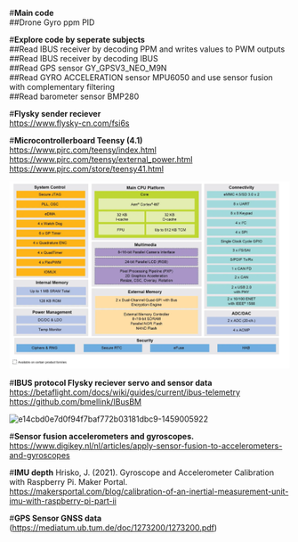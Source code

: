 #**Main code**  
##Drone Gyro ppm PID   

#**Explore code by seperate subjects**  
##Read IBUS receiver by decoding PPM and writes values to PWM outputs   
##Read IBUS receiver by decoding IBUS  
##Read GPS sensor GY_GPSV3_NEO_M9N  
##Read GYRO ACCELERATION sensor MPU6050 and use sensor fusion with complementary filtering  
##Read barometer sensor BMP280  

#**Flysky sender reciever**  
https://www.flysky-cn.com/fsi6s  

#**Microcontrollerboard Teensy (4.1)**
https://www.pjrc.com/teensy/index.html  
https://www.pjrc.com/teensy/external_power.html  
https://www.pjrc.com/store/teensy41.html  

![Teensy block diagram](image.png)

#**IBUS protocol Flysky reciever servo and sensor data**  
https://betaflight.com/docs/wiki/guides/current/ibus-telemetry  
https://github.com/bmellink/IBusBM  

![e14cbd0e7d0f94f7baf772b03181dbc9-1459005922](https://github.com/MarcoPieters/Teensy_drone_timo/assets/168355731/8286e44f-b898-409d-b2d7-942577c88db1)

#**Sensor fusion accelerometers and gyroscopes.**  
https://www.digikey.nl/nl/articles/apply-sensor-fusion-to-accelerometers-and-gyroscopes

#**IMU depth**
Hrisko, J. (2021). Gyroscope and Accelerometer Calibration with Raspberry Pi. Maker Portal.  
https://makersportal.com/blog/calibration-of-an-inertial-measurement-unit-imu-with-raspberry-pi-part-ii  

#**GPS Sensor GNSS data**  
(https://mediatum.ub.tum.de/doc/1273200/1273200.pdf)
